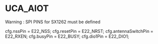 # UCA_AIOT

Warning : SPI PINS for SX1262 must be defined

cfg.nssPin = E22_NSS;
  cfg.resetPin = E22_NRST;
  cfg.antennaSwitchPin = E22_RXEN;
  cfg.busyPin = E22_BUSY;
  cfg.dio1Pin = E22_DIO1;
